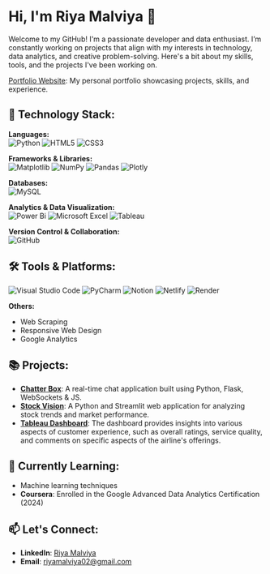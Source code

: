 

<!--
**riya-malviya/riya-malviya** is a ✨ _special_ ✨ repository because its `README.md` (this file) appears on your GitHub profile.

Here are some ideas to get you started:

- 🔭 I’m currently working on ...
- 🌱 I’m currently learning ...
- 👯 I’m looking to collaborate on ...
- 🤔 I’m looking for help with ...
- 💬 Ask me about ...
- 📫 How to reach me: ...
- 😄 Pronouns: ...
- ⚡ Fun fact: ...
-->


# Hi, I'm Riya Malviya 👋

Welcome to my GitHub! I'm a passionate developer and data enthusiast. I’m constantly working on projects that align with my interests in technology, data analytics, and creative problem-solving. Here's a bit about my skills, tools, and the projects I've been working on.

[Portfolio Website](https://riya-malviya-portfolio.netlify.app/): My personal portfolio showcasing projects, skills, and experience.

## 🚀 Technology Stack:

**Languages:**<br>
![Python](https://img.shields.io/badge/python-3670A0?style=for-the-badge&logo=python&logoColor=ffdd54) 
  ![HTML5](https://img.shields.io/badge/html5-%23E34F26.svg?style=for-the-badge&logo=html5&logoColor=white) 
![CSS3](https://img.shields.io/badge/css3-%231572B6.svg?style=for-the-badge&logo=css3&logoColor=white) 
<!-- - ![JavaScript](https://img.shields.io/badge/javascript-%23323330.svg?style=for-the-badge&logo=javascript&logoColor=%23F7DF1E) -->


**Frameworks & Libraries:**<br>
 ![Matplotlib](https://img.shields.io/badge/Matplotlib-%23ffffff.svg?style=for-the-badge&logo=Matplotlib&logoColor=black)
 ![NumPy](https://img.shields.io/badge/numpy-%23013243.svg?style=for-the-badge&logo=numpy&logoColor=white)
  ![Pandas](https://img.shields.io/badge/pandas-%23150458.svg?style=for-the-badge&logo=pandas&logoColor=white)
  ![Plotly](https://img.shields.io/badge/Plotly-%233F4F75.svg?style=for-the-badge&logo=plotly&logoColor=white) 
<!-- -  ![Flask](https://img.shields.io/badge/flask-%23000.svg?style=for-the-badge&logo=flask&logoColor=white)  -->


**Databases:**<br>
 ![MySQL](https://img.shields.io/badge/mysql-4479A1.svg?style=for-the-badge&logo=mysql&logoColor=white) 


**Analytics & Data Visualization:**<br>
 ![Power Bi](https://img.shields.io/badge/power_bi-F2C811?style=for-the-badge&logo=powerbi&logoColor=black) 
 ![Microsoft Excel](https://img.shields.io/badge/Microsoft_Excel-217346?style=for-the-badge&logo=microsoft-excel&logoColor=white) 
 ![Tableau](https://img.shields.io/badge/Tableau-E97627?style=for-the-badge&logo=Tableau&logoColor=white)


**Version Control & Collaboration:**<br>
 ![GitHub](https://img.shields.io/badge/github-%23121011.svg?style=for-the-badge&logo=github&logoColor=white) 


## 🛠 Tools & Platforms:<br>
 ![Visual Studio Code](https://img.shields.io/badge/Visual%20Studio%20Code-0078d7.svg?style=for-the-badge&logo=visual-studio-code&logoColor=white)
 ![PyCharm](https://img.shields.io/badge/pycharm-143?style=for-the-badge&logo=pycharm&logoColor=black&color=black&labelColor=green)
 ![Notion](https://img.shields.io/badge/Notion-%23000000.svg?style=for-the-badge&logo=notion&logoColor=white) 
 ![Netlify](https://img.shields.io/badge/netlify-%23000000.svg?style=for-the-badge&logo=netlify&logoColor=#00C7B7) 
 ![Render](https://img.shields.io/badge/Render-%46E3B7.svg?style=for-the-badge&logo=render&logoColor=white) 


**Others:**
- Web Scraping
- Responsive Web Design
- Google Analytics


## 📚 Projects:
- **[Chatter Box](https://python-chat-app-iilr.onrender.com/)**: A real-time chat application built using Python, Flask, WebSockets & JS.
- **[Stock Vision](https://stock-prediction-5a77cx7hdaxzaywhkqgzbz.streamlit.app/)**: A Python and Streamlit web application for analyzing stock trends and market performance.
- **[Tableau Dashboard](https://public.tableau.com/app/profile/riya.m5522/viz/Reviews-BritishAirlines/Dashboard1)**: The dashboard provides insights into various aspects of customer experience, such as overall ratings, service quality, and comments on specific aspects of the airline's offerings.

## 🌱 Currently Learning:
- Machine learning techniques
- **Coursera**: Enrolled in the Google Advanced Data Analytics Certification (2024)


## 📫 Let's Connect:
- **LinkedIn**: [Riya Malviya](https://www.linkedin.com/in/riya-malviya-41445724a/)
- **Email**: [riyamalviya02@gmail.com](mailto:riyamalviya02@gmail.com)


